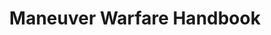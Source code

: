 ---
layout: book
title: "Maneuver Warfare Handbook"
image_path: /images/books/maneuver-warfare-handbook.jpg
---
